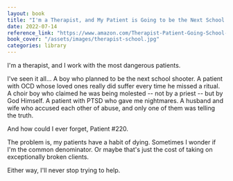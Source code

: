 ```yaml
---
layout: book
title: "I'm a Therapist, and My Patient is Going to be the Next School Shooter: 6 Patient Files That Will Keep You Up At Night by Dr. Harper"
date: 2022-07-14
reference_link: "https://www.amazon.com/Therapist-Patient-Going-School-Shooter/dp/0578453045"
book_cover: "/assets/images/therapist-school.jpg"
categories: library
---
```


I'm a therapist, and I work with the most dangerous patients.

I've seen it all... A boy who planned to be the next school shooter. A patient with OCD whose loved ones really did suffer every time he missed a ritual. A choir boy who claimed he was being molested -- not by a priest -- but by God Himself. A patient with PTSD who gave me nightmares. A husband and wife who accused each other of abuse, and only one of them was telling the truth.

And how could I ever forget, Patient #220.

The problem is, my patients have a habit of dying. Sometimes I wonder if I'm the common denominator. Or maybe that's just the cost of taking on exceptionally broken clients.

Either way, I'll never stop trying to help.
